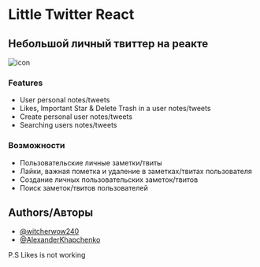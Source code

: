 
# Little Twitter React

## Небольшой личный твиттер на реакте

![icon](https://user-images.githubusercontent.com/56477695/177033079-fa63071a-af5d-4e02-9d33-58de070ea62f.png)

### Features

- User personal notes/tweets
- Likes, Important Star & Delete Trash in a user notes/tweets
- Create personal user notes/tweets
- Searching users notes/tweets

### Возможности

 - Пользовательские личные заметки/твиты
 - Лайки, важная пометка и удаление в заметках/твитах пользователя
 - Создание личных пользовательских заметок/твитов
 - Поиск заметок/твитов пользователей

## Authors/Авторы

- [@witcherwow240](https://www.github.com/VladimirSaenko)
- [@AlexanderKhapchenko](https://github.com/AlexanderKhapchenko)

P.S Likes is not working
